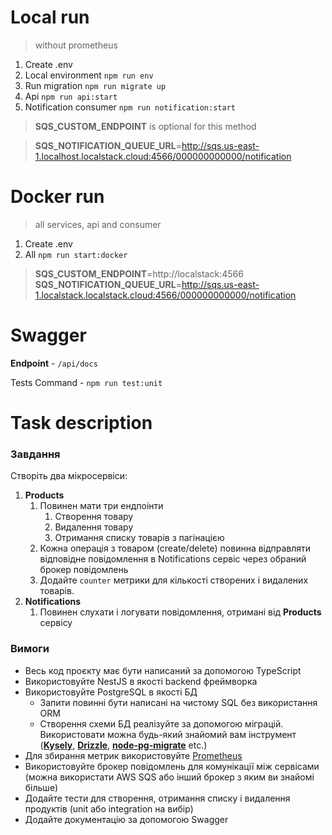 # Local run

> without prometheus

1. Create .env
2. Local environment `npm run env`
3. Run migration `npm run migrate up`
4. Api `npm run api:start`
5. Notification consumer `npm run notification:start`

> **SQS_CUSTOM_ENDPOINT** is optional for this method

> **SQS_NOTIFICATION_QUEUE_URL**=http://sqs.us-east-1.localhost.localstack.cloud:4566/000000000000/notification

# Docker run

> all services, api and consumer

1. Create .env
2. All `npm run start:docker`

> **SQS_CUSTOM_ENDPOINT**=http://localstack:4566
> **SQS_NOTIFICATION_QUEUE_URL**=http://sqs.us-east-1.localstack.localstack.cloud:4566/000000000000/notification

# Swagger

**Endpoint** - `/api/docs`

Tests
Command - `npm run test:unit`

# Task description

### Завдання

Створіть два мікросервіси:

1. **Products**
   1. Повинен мати три ендпоінти
      1. Створення товару
      2. Видалення товару
      3. Отримання списку товарів з пагінацією
   2. Кожна операція з товаром (create/delete) повинна відправляти відповідне повідомлення в Notifications сервіс через обраний брокер повідомлень
   3. Додайте `counter` метрики для кількості створених і видалених товарів.
2. **Notifications**
   1. Повинен слухати і логувати повідомлення, отримані від **Products** сервісу

### Вимоги

- Весь код проєкту має бути написаний за допомогою TypeScript
- Використовуйте NestJS в якості backend фреймворка
- Використовуйте PostgreSQL в якості БД
  - Запити повинні бути написані на чистому SQL без використання ORM
  - Створення схеми БД реалізуйте за допомогою міграцій. Використовати можна будь-який знайомий вам інструмент ([**Kysely**](https://kysely.dev/docs/migrations), [**Drizzle**](https://orm.drizzle.team/docs/migrations), [**node-pg-migrate**](https://github.com/salsita/node-pg-migrate) etc.)
- Для збирання метрик використовуйте [Prometheus](https://github.com/siimon/prom-client)
- Використовуйте брокер повідомлень для комунікації між сервісами (можна використати AWS SQS або інший брокер з яким ви знайомі більше)
- Додайте тести для створення, отримання списку і видалення продуктів (unit або integration на вибір)
- Додайте документацію за допомогою Swagger
